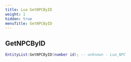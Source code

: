 ```yaml
---
title: Lua GetNPCByID
weight: 1
hidden: true
menuTitle: GetNPCByID
---
```

## GetNPCByID
```lua
EntityList:GetNPCByID(number id); -- unknown - Lua_NPC
```